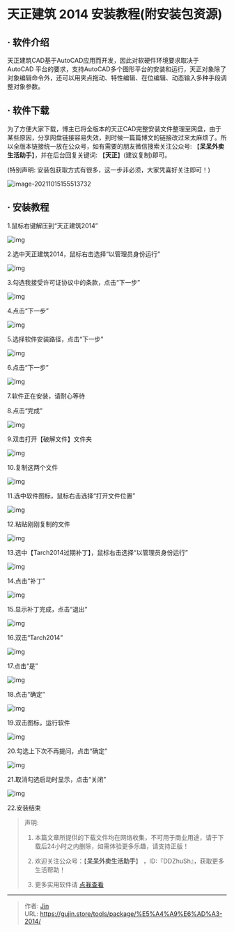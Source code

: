 # 天正建筑 2014 安装教程(附安装包资源)


## · 软件介绍
天正建筑CAD基于AutoCAD应用而开发，因此对软硬件环境要求取决于 AutoCAD 平台的要求，支持AutoCAD多个图形平台的安装和运行，天正对象除了对象编辑命令外，还可以用夹点拖动、特性编辑、在位编辑、动态输入多种手段调整对象参数。

## · 软件下载
为了方便大家下载，博主已将全版本的天正CAD完整安装文件整理至网盘，由于某些原因，分享网盘链接容易失效，到时候一篇篇博文的链接改过来太麻烦了。所以全版本链接统一放在公众号，如有需要的朋友微信搜索关注公众号: 【**呆呆外卖生活助手**】，并在后台回复关键词: 【**天正**】(建议复制)即可。

(特别声明: 安装包获取方式有很多，这一步非必须，大家凭喜好关注即可！)

![image-20211015155513732](https://img.gujin.store/img/image-20211015155513732.png)

## · 安装教程

1.鼠标右键解压到“天正建筑2014”

![img](https://img.gujin.store/img/v2-56715e700cd157da4a42107ffae0023b_720w.png)



2.选中天正建筑2014，鼠标右击选择“以管理员身份运行”

![img](https://img.gujin.store/img/v2-a916cfe5aa66749f4e043fbc7452e5c7_720w.png)



3.勾选我接受许可证协议中的条款，点击“下一步”

![img](https://img.gujin.store/img/v2-900e000d0bce6a5499ab1ef77d1635c4_720w.png)

4.点击“下一步”

![img](https://img.gujin.store/img/v2-cb3b20c800155b37d2dd330c0cd2077f_720w.png)

5.选择软件安装路径，点击“下一步”

![img](https://img.gujin.store/img/v2-d1b1b8a2400ab527fcbbdd437459c997_720w.png)

6.点击“下一步”

![img](https://img.gujin.store/img/v2-6597d58f2e88d15a69fc941487d56292_720w.png)



7.软件正在安装，请耐心等待

8.点击“完成”

![img](https://img.gujin.store/img/v2-53118f9592e99eda10d565fcae4ee015_720w.png)



9.双击打开【破解文件】文件夹

![img](https://img.gujin.store/img/v2-cc778fdf58894c9f59c576fe06647565_720w.png)



10.复制这两个文件

![img](https://img.gujin.store/img/v2-a037852e5665aa6bdfe898690584db37_720w.png)

11.选中软件图标，鼠标右击选择“打开文件位置”

![img](https://img.gujin.store/img/v2-d4096fca5c69688547bd8548f56e0c42_720w.png)

12.粘贴刚刚复制的文件

![img](https://img.gujin.store/img/v2-a02534dc0ef6523cb39bb5413d5cf97b_720w.png)



13.选中【Tarch2014过期补丁】，鼠标右击选择“以管理员身份运行”

![img](https://img.gujin.store/img/v2-5cea564b14e44964fb838ef72ad651a1_720w.png)



14.点击“补丁”

![img](https://img.gujin.store/img/v2-f6990b7aea77bba9ed8927051817bbb1_720w.png)



15.显示补丁完成，点击“退出”

![img](https://img.gujin.store/img/v2-0dbd5e277f3961203169df07d84e2381_720w.png)

16.双击“Tarch2014”

![img](https://img.gujin.store/img/v2-926e7d169c0096febc16bb12beeab886_720w.png)



17.点击“是”

![img](https://img.gujin.store/img/v2-62f1f447807ae536c4e110e34e771d58_720w.png)



18.点击“确定”

![img](https://img.gujin.store/img/v2-101644736659d4824d9d7e6cc007b962_720w.png)



19.双击图标，运行软件

![img](https://img.gujin.store/img/v2-f2b1ad3bfff68f45ffb68afdea42e166_720w.png)



20.勾选上下次不再提问，点击“确定”

![img](https://img.gujin.store/img/v2-ea621821ee19ccede2c8b2601d122f00_720w.png)



21.取消勾选启动时显示，点击“关闭”

![img](https://img.gujin.store/img/v2-670119c26c6a7ca9123b3aca2cf67a5f_720w.png)



22.安装结束




> 声明: 
>
> 1. 本篇文章所提供的下载文件均在网络收集，不可用于商业用途，请于下载后24小时之内删除，如需体验更多乐趣，请支持正版！
>
> 2. 欢迎关注公众号：【**呆呆外卖生活助手**】 ，ID:『DDZhuSh』，获取更多生活帮助！
>
> 3. 更多实用软件请  [点我查看](/tools)

---

> 作者: [Jin](https://img.gujin.store/img/favicon.ico)  
> URL: https://gujin.store/tools/package/%E5%A4%A9%E6%AD%A3-2014/  

